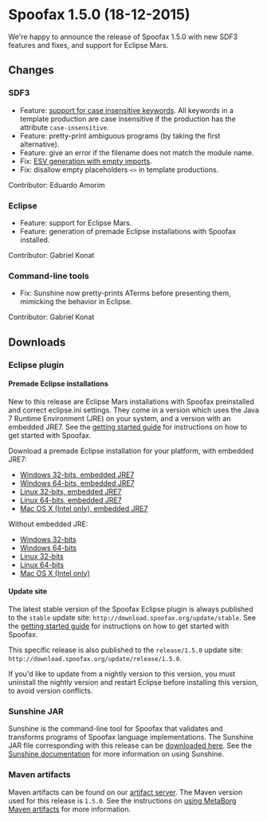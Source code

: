 # Spoofax 1.5.0 (18-12-2015)

We're happy to announce the release of Spoofax 1.5.0 with new SDF3 features and fixes, and support for Eclipse Mars.

## Changes

### SDF3

* Feature: [support for case insensitive keywords](http://yellowgrass.org/issue/Spoofax/954). All keywords in a template production are case insensitive if the production has the attribute `case-insensitive`.
* Feature: pretty-print ambiguous programs (by taking the first alternative).
* Feature: give an error if the filename does not match the module name.
* Fix: [ESV generation with empty imports](http://yellowgrass.org/issue/Spoofax/970).
* Fix: disallow empty placeholders `<>` in template productions.

Contributor: Eduardo Amorim


### Eclipse

* Feature: support for Eclipse Mars.
* Feature: generation of premade Eclipse installations with Spoofax installed.

Contributor: Gabriel Konat


### Command-line tools

* Fix: Sunshine now pretty-prints ATerms before presenting them, mimicking the behavior in Eclipse.

Contributor: Gabriel Konat


## Downloads

### Eclipse plugin

#### Premade Eclipse installations

New to this release are Eclipse Mars installations with Spoofax preinstalled and correct eclipse.ini settings.
They come in a version which uses the Java 7 Runtime Environment (JRE) on your system, and a version with an embedded JRE7.
See the [getting started guide](../../langdev/start.md) for instructions on how to get started with Spoofax.

Download a premade Eclipse installation for your platform, with embedded JRE7:

* [Windows 32-bits, embedded JRE7](http://download.spoofax.org/update/release/1.5.0/spoofax-win32-x86-jre.zip)
* [Windows 64-bits, embedded JRE7](http://download.spoofax.org/update/release/1.5.0/spoofax-win32-x86_64-jre.zip)
* [Linux 32-bits, embedded JRE7](http://download.spoofax.org/update/release/1.5.0/spoofax-linux-x86-jre.tar.gz)
* [Linux 64-bits, embedded JRE7](http://download.spoofax.org/update/release/1.5.0/spoofax-linux-x86_64-jre.tar.gz)
* [Mac OS X (Intel only), embedded JRE7](http://download.spoofax.org/update/release/1.5.0/spoofax-macosx-x86_64-jre.tar.gz)

Without embedded JRE:

* [Windows 32-bits](http://download.spoofax.org/update/release/1.5.0/spoofax-win32-x86.zip)
* [Windows 64-bits](http://download.spoofax.org/update/release/1.5.0/spoofax-win32-x86_64.zip)
* [Linux 32-bits](http://download.spoofax.org/update/release/1.5.0/spoofax-linux-x86.tar.gz)
* [Linux 64-bits](http://download.spoofax.org/update/release/1.5.0/spoofax-linux-x86_64.tar.gz)
* [Mac OS X (Intel only)](http://download.spoofax.org/update/release/1.5.0/spoofax-macosx-x86_64.tar.gz)


#### Update site

The latest stable version of the Spoofax Eclipse plugin is always published to the `stable` update site: `http://download.spoofax.org/update/stable`. See the [getting started guide](../../langdev/start.md) for instructions on how to get started with Spoofax.

This specific release is also published to the `release/1.5.0` update site: `http://download.spoofax.org/update/release/1.5.0`.

If you'd like to update from a nightly version to this version, you must uninstall the nightly version and restart Eclipse before installing this version, to avoid version conflicts.


### Sunshine JAR

Sunshine is the command-line tool for Spoofax that validates and transforms programs of Spoofax language implementations.
The Sunshine JAR file corresponding with this release can be [downloaded here](http://download.spoofax.org/update/release/1.5.0/sunshine.jar). See the [Sunshine documentation](http://metaborg.org/spoofax/sunshine) for more information on using Sunshine.


### Maven artifacts

Maven artifacts can be found on our [artifact server](http://artifacts.metaborg.org/content/repositories/releases/org/metaborg/). The Maven version used for this release is `1.5.0`. See the instructions on [using MetaBorg Maven artifacts](../../dev/maven.md) for more information.
